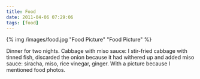 ```yaml
---
title: Food
date: 2011-04-06 07:29:06
tags: [food]
---
```


{% img  /images/food.jpg  "Food Picture" "Food Picture" %}

Dinner for two nights. Cabbage with miso sauce: I stir-fried cabbage
with tinned fish, discarded the onion because it had withered up and
added miso sauce: siracha, miso, rice vinegar, ginger. With a picture
because I mentioned food photos.
